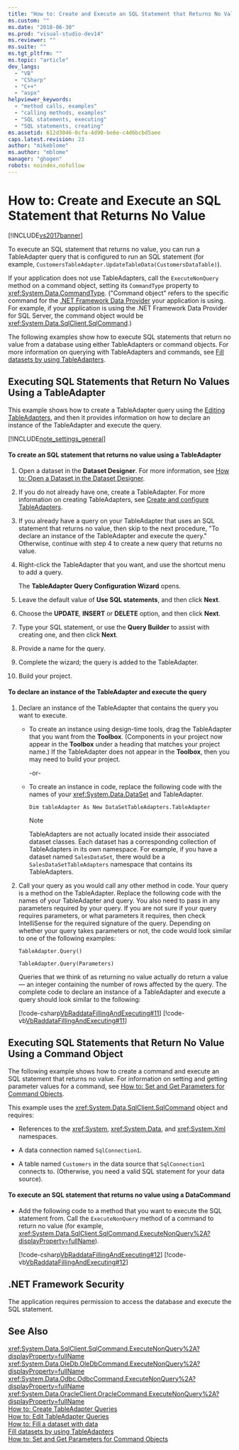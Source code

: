 ```yaml
---
title: "How to: Create and Execute an SQL Statement that Returns No Value | Microsoft Docs"
ms.custom: ""
ms.date: "2018-06-30"
ms.prod: "visual-studio-dev14"
ms.reviewer: ""
ms.suite: ""
ms.tgt_pltfrm: ""
ms.topic: "article"
dev_langs: 
  - "VB"
  - "CSharp"
  - "C++"
  - "aspx"
helpviewer_keywords: 
  - "method calls, examples"
  - "calling methods, examples"
  - "SQL statements, executing"
  - "SQL statements, creating"
ms.assetid: 612d3046-0cfa-4d90-be6e-c4d6bcbd5aee
caps.latest.revision: 23
author: "mikeblome"
ms.author: "mblome"
manager: "ghogen"
robots: noindex,nofollow
---
```

# How to: Create and Execute an SQL Statement that Returns No Value
[!INCLUDE[vs2017banner](../includes/vs2017banner.md)]

To execute an SQL statement that returns no value, you can run a TableAdapter query that is configured to run an SQL statement (for example, `CustomersTableAdapter.UpdateTableData(CustomersDataTable)`).  
  
 If your application does not use TableAdapters, call the `ExecuteNonQuery` method on a command object, setting its `CommandType` property to <xref:System.Data.CommandType>. ("Command object" refers to the specific command for the [.NET Framework Data Provider](http://msdn.microsoft.com/library/03a9fc62-2d24-491a-9fe6-d6bdb6dcb131) your application is using. For example, if your application is using the .NET Framework Data Provider for SQL Server, the command object would be <xref:System.Data.SqlClient.SqlCommand>.)  
  
 The following examples show how to execute SQL statements that return no value from a database using either TableAdapters or command objects. For more information on querying with TableAdapters and commands, see [Fill datasets by using TableAdapters](../data-tools/fill-datasets-by-using-tableadapters.md).  
  
## Executing SQL Statements that Return No Values Using a TableAdapter  
 This example shows how to create a TableAdapter query using the [Editing TableAdapters](../data-tools/editing-tableadapters.md), and then it provides information on how to declare an instance of the TableAdapter and execute the query.  
  
 [!INCLUDE[note_settings_general](../includes/note-settings-general-md.md)]  
  
#### To create an SQL statement that returns no value using a TableAdapter  
  
1.  Open a dataset in the **Dataset Designer**. For more information, see [How to: Open a Dataset in the Dataset Designer](http://msdn.microsoft.com/library/36fc266f-365b-42cb-aebb-c993dc2c47c3).  
  
2.  If you do not already have one, create a TableAdapter. For more information on creating TableAdapters, see [Create and configure TableAdapters](../data-tools/create-and-configure-tableadapters.md).  
  
3.  If you already have a query on your TableAdapter that uses an SQL statement that returns no value, then skip to the next procedure, "To declare an instance of the TableAdapter and execute the query." Otherwise, continue with step 4 to create a new query that returns no value.  
  
4.  Right-click the TableAdapter that you want, and use the shortcut menu to add a query.  
  
     The **TableAdapter Query Configuration Wizard** opens.  
  
5.  Leave the default value of **Use SQL statements**, and then click **Next**.  
  
6.  Choose the **UPDATE**, **INSERT** or **DELETE** option, and then click **Next**.  
  
7.  Type your SQL statement, or use the **Query Builder** to assist with creating one, and then click **Next**.  
  
8.  Provide a name for the query.  
  
9. Complete the wizard; the query is added to the TableAdapter.  
  
10. Build your project.  
  
#### To declare an instance of the TableAdapter and execute the query  
  
1.  Declare an instance of the TableAdapter that contains the query you want to execute.  
  
    -   To create an instance using design-time tools, drag the TableAdapter that you want from the **Toolbox**. (Components in your project now appear in the **Toolbox** under a heading that matches your project name.) If the TableAdapter does not appear in the **Toolbox**, then you may need to build your project.  
  
         -or-  
  
    -   To create an instance in code, replace the following code with the names of your <xref:System.Data.DataSet> and TableAdapter.  
  
         `Dim tableAdapter As New DataSetTableAdapters.TableAdapter`  
  
        > [!NOTE]
        >  TableAdapters are not actually located inside their associated dataset classes. Each dataset has a corresponding collection of TableAdapters in its own namespace. For example, if you have a dataset named `SalesDataSet`, there would be a `SalesDataSetTableAdapters` namespace that contains its TableAdapters.  
  
2.  Call your query as you would call any other method in code. Your query is a method on the TableAdapter. Replace the following code with the names of your TableAdapter and query. You also need to pass in any parameters required by your query. If you are not sure if your query requires parameters, or what parameters it requires, then check IntelliSense for the required signature of the query. Depending on whether your query takes parameters or not, the code would look similar to one of the following examples:  
  
     `TableAdapter.Query()`  
  
     `TableAdapter.Query(Parameters)`  
  
     Queries that we think of as returning no value actually do return a value — an integer containing the number of rows affected by the query. The complete code to declare an instance of a TableAdapter and execute a query should look similar to the following:  
  
     [!code-csharp[VbRaddataFillingAndExecuting#11](../snippets/csharp/VS_Snippets_VBCSharp/VbRaddataFillingAndExecuting/CS/Form2.cs#11)]
     [!code-vb[VbRaddataFillingAndExecuting#11](../snippets/visualbasic/VS_Snippets_VBCSharp/VbRaddataFillingAndExecuting/VB/Form2.vb#11)]  
  
## Executing SQL Statements that Return No Value Using a Command Object  
 The following example shows how to create a command and execute an SQL statement that returns no value. For information on setting and getting parameter values for a command, see [How to: Set and Get Parameters for Command Objects](http://msdn.microsoft.com/library/10110ecc-d2ed-4796-bb8f-74f2ecd40787).  
  
 This example uses the <xref:System.Data.SqlClient.SqlCommand> object and requires:  
  
-   References to the <xref:System>, <xref:System.Data>, and <xref:System.Xml> namespaces.  
  
-   A data connection named `SqlConnection1`.  
  
-   A table named `Customers` in the data source that `SqlConnection1` connects to. (Otherwise, you need a valid SQL statement for your data source).  
  
#### To execute an SQL statement that returns no value using a DataCommand  
  
-   Add the following code to a method that you want to execute the SQL statement from. Call the `ExecuteNonQuery` method of a command to return no value (for example, <xref:System.Data.SqlClient.SqlCommand.ExecuteNonQuery%2A?displayProperty=fullName>).  
  
     [!code-csharp[VbRaddataFillingAndExecuting#12](../snippets/csharp/VS_Snippets_VBCSharp/VbRaddataFillingAndExecuting/CS/Form2.cs#12)]
     [!code-vb[VbRaddataFillingAndExecuting#12](../snippets/visualbasic/VS_Snippets_VBCSharp/VbRaddataFillingAndExecuting/VB/Form2.vb#12)]  
  
## .NET Framework Security  
 The application requires permission to access the database and execute the SQL statement.  
  
## See Also  
 <xref:System.Data.SqlClient.SqlCommand.ExecuteNonQuery%2A?displayProperty=fullName>   
 <xref:System.Data.OleDb.OleDbCommand.ExecuteNonQuery%2A?displayProperty=fullName>   
 <xref:System.Data.Odbc.OdbcCommand.ExecuteNonQuery%2A?displayProperty=fullName>   
 <xref:System.Data.OracleClient.OracleCommand.ExecuteNonQuery%2A?displayProperty=fullName>   
 [How to: Create TableAdapter Queries](../data-tools/how-to-create-tableadapter-queries.md)   
 [How to: Edit TableAdapter Queries](../data-tools/how-to-edit-tableadapter-queries.md)   
 [How to: Fill a dataset with data](../data-tools/how-to-fill-a-dataset-with-data.md)   
 [Fill datasets by using TableAdapters](../data-tools/fill-datasets-by-using-tableadapters.md)   
 [How to: Set and Get Parameters for Command Objects](http://msdn.microsoft.com/library/10110ecc-d2ed-4796-bb8f-74f2ecd40787)